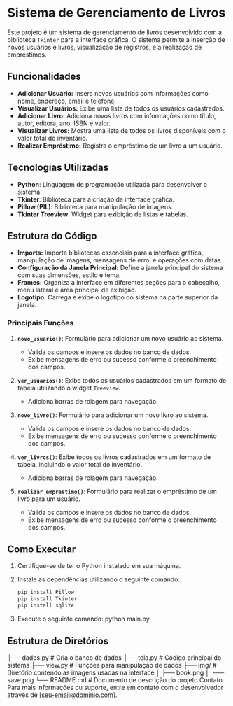 # Sistema de Gerenciamento de Livros

Este projeto é um sistema de gerenciamento de livros desenvolvido com a biblioteca `Tkinter` para a interface gráfica. O sistema permite a inserção de novos usuários e livros, visualização de registros, e a realização de empréstimos.

## Funcionalidades

- **Adicionar Usuário:** Insere novos usuários com informações como nome, endereço, email e telefone.
- **Visualizar Usuários:** Exibe uma lista de todos os usuários cadastrados.
- **Adicionar Livro:** Adiciona novos livros com informações como título, autor, editora, ano, ISBN e valor.
- **Visualizar Livros:** Mostra uma lista de todos os livros disponíveis com o valor total do inventário.
- **Realizar Empréstimo:** Registra o empréstimo de um livro a um usuário.

## Tecnologias Utilizadas

- **Python**: Linguagem de programação utilizada para desenvolver o sistema.
- **Tkinter**: Biblioteca para a criação da interface gráfica.
- **Pillow (PIL)**: Biblioteca para manipulação de imagens.
- **Tkinter Treeview**: Widget para exibição de listas e tabelas.

## Estrutura do Código

- **Imports:** Importa bibliotecas essenciais para a interface gráfica, manipulação de imagens, mensagens de erro, e operações com datas.
- **Configuração da Janela Principal:** Define a janela principal do sistema com suas dimensões, estilo e tema.
- **Frames:** Organiza a interface em diferentes seções para o cabeçalho, menu lateral e área principal de exibição.
- **Logotipo:** Carrega e exibe o logotipo do sistema na parte superior da janela.

### Principais Funções

1. **`novo_usuario()`**: Formulário para adicionar um novo usuário ao sistema.
   - Valida os campos e insere os dados no banco de dados.
   - Exibe mensagens de erro ou sucesso conforme o preenchimento dos campos.

2. **`ver_usuarios()`**: Exibe todos os usuários cadastrados em um formato de tabela utilizando o widget `Treeview`.
   - Adiciona barras de rolagem para navegação.

3. **`novo_livro()`**: Formulário para adicionar um novo livro ao sistema.
   - Valida os campos e insere os dados no banco de dados.
   - Exibe mensagens de erro ou sucesso conforme o preenchimento dos campos.

4. **`ver_livros()`**: Exibe todos os livros cadastrados em um formato de tabela, incluindo o valor total do inventário.
   - Adiciona barras de rolagem para navegação.

5. **`realizar_emprestimo()`**: Formulário para realizar o empréstimo de um livro para um usuário.
   - Valida os campos e insere os dados no banco de dados.
   - Exibe mensagens de erro ou sucesso conforme o preenchimento dos campos.

## Como Executar

1. Certifique-se de ter o Python instalado em sua máquina.
2. Instale as dependências utilizando o seguinte comando:

   ```bash
   pip install Pillow
   pip install Tkinter
   pip install sqlite
3. Execute o seguinte comando:
   python main.py


## Estrutura de Diretórios

├── dados.py              # Cria o banco de dados
├── tela.py               # Código principal do sistema
├── view.py               # Funções para manipulação de dados
├── img/                  # Diretório contendo as imagens usadas na interface
│   ├── book.png
│   └── save.png
└── README.md             # Documento de descrição do projeto
Contato
Para mais informações ou suporte, entre em contato com o desenvolvedor através de [seu-email@dominio.com].
